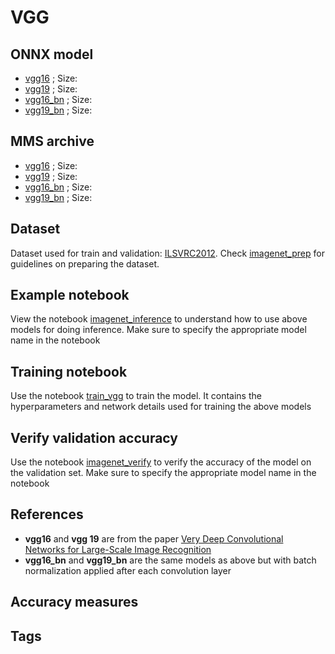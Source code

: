 # VGG
## ONNX model
* [vgg16]() ; Size: 
* [vgg19]() ; Size:
* [vgg16_bn]() ; Size: 
* [vgg19_bn]() ; Size:
## MMS archive
* [vgg16]() ; Size: 
* [vgg19]() ; Size:
* [vgg16_bn]() ; Size: 
* [vgg19_bn]() ; Size:
## Dataset
Dataset used for train and validation: [ILSVRC2012](http://www.image-net.org/challenges/LSVRC/2012/). Check [imagenet_prep](../imagenet_prep.md) for guidelines on preparing the dataset.
## Example notebook
View the notebook [imagenet_inference](../imagenet_inference.ipynb) to understand how to use above models for doing inference. Make sure to specify the appropriate model name in the notebook
## Training notebook
Use the notebook [train_vgg](train_vgg.ipynb) to train the model. It contains the hyperparameters and network details used for training the above models
## Verify validation accuracy
Use the notebook [imagenet_verify](../imagenet_verify.ipynb) to verify the accuracy of the model on the validation set. Make sure to specify the appropriate model name in the notebook
## References 
* **vgg16** and **vgg 19** are from the paper [Very Deep Convolutional Networks for Large-Scale Image Recognition](https://arxiv.org/abs/1409.1556)
* **vgg16_bn** and **vgg19_bn** are the same models as above but with batch normalization applied after each convolution layer
## Accuracy measures
## Tags
